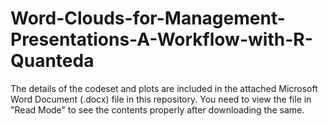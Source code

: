 # Word-Clouds-for-Management-Presentations-A-Workflow-with-R-Quanteda

The details of the codeset and plots are included in the attached Microsoft Word Document (.docx) file in this repository. 
You need to view the file in "Read Mode" to see the contents properly after downloading the same.
